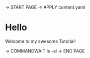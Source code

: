 -> START PAGE
-> APPLY content.yaml

# Hello

Welcome to my awesome Tutorial!

-> COMMANDWAIT ls -al
-> END PAGE
